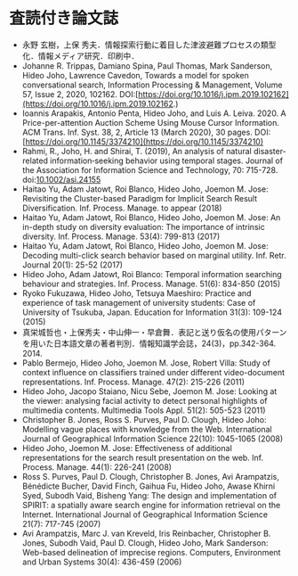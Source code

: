 # 査読付き論文誌

* 永野 玄樹，上保 秀夫．情報探索行動に着目した津波避難プロセスの類型化．情報メディア研究．印刷中．
* Johanne R. Trippas, Damiano Spina, Paul Thomas, Mark Sanderson, Hideo Joho, Lawrence Cavedon, Towards a model for spoken conversational search, Information Processing & Management, Volume 57, Issue 2, 2020, 102162. DOI:[https://doi.org/10.1016/j.ipm.2019.102162](https://doi.org/10.1016/j.ipm.2019.102162.)
* Ioannis Arapakis, Antonio Penta, Hideo Joho, and Luis A. Leiva. 2020. A Price-per-attention Auction Scheme Using Mouse Cursor Information. ACM Trans. Inf. Syst. 38, 2, Article 13 \(March 2020\), 30 pages. DOI:[https://doi.org/10.1145/3374210](https://doi.org/10.1145/3374210)
*  Rahmi, R., Joho, H. and Shirai, T. \(2019\), An analysis of natural disaster‐related information‐seeking behavior using temporal stages. Journal of the Association for Information Science and Technology, 70: 715-728. doi:[10.1002/asi.24155](https://doi.org/10.1002/asi.24155)
* Haitao Yu, Adam Jatowt, Roi Blanco, Hideo Joho, Joemon M. Jose: Revisiting the Cluster-based Paradigm for Implicit Search Result Diversification. Inf. Process. Manage. to appear \(2018\)
* Haitao Yu, Adam Jatowt, Roi Blanco, Hideo Joho, Joemon M. Jose: An in-depth study on diversity evaluation: The importance of intrinsic diversity. Inf. Process. Manage. 53\(4\): 799-813 \(2017\)
* Haitao Yu, Adam Jatowt, Roi Blanco, Hideo Joho, Joemon M. Jose: Decoding multi-click search behavior based on marginal utility. Inf. Retr. Journal 20\(1\): 25-52 \(2017\)
* Hideo Joho, Adam Jatowt, Roi Blanco: Temporal information searching behaviour and strategies. Inf. Process. Manage. 51\(6\): 834-850 \(2015\)
* Ryoko Fukuzawa, Hideo Joho, Tetsuya Maeshiro: Practice and experience of task management of university students: Case of University of Tsukuba, Japan. Education for Information 31\(3\): 109-124 \(2015\)
* 真栄城哲也・上保秀夫・中山伸一・早倉舞．表記と送り仮名の使用パターンを用いた日本語文章の著者判別．情報知識学会誌，24\(3\)，pp.342-364. 2014.
* Pablo Bermejo, Hideo Joho, Joemon M. Jose, Robert Villa: Study of context influence on classifiers trained under different video-document representations. Inf. Process. Manage. 47\(2\): 215-226 \(2011\)
* Hideo Joho, Jacopo Staiano, Nicu Sebe, Joemon M. Jose: Looking at the viewer: analysing facial activity to detect personal highlights of multimedia contents. Multimedia Tools Appl. 51\(2\): 505-523 \(2011\)
* Christopher B. Jones, Ross S. Purves, Paul D. Clough, Hideo Joho: Modelling vague places with knowledge from the Web. International Journal of Geographical Information Science 22\(10\): 1045-1065 \(2008\)
* Hideo Joho, Joemon M. Jose: Effectiveness of additional representations for the search result presentation on the web. Inf. Process. Manage. 44\(1\): 226-241 \(2008\)
* Ross S. Purves, Paul D. Clough, Christopher B. Jones, Avi Arampatzis, Bénédicte Bucher, David Finch, Gaihua Fu, Hideo Joho, Awase Khirni Syed, Subodh Vaid, Bisheng Yang: The design and implementation of SPIRIT: a spatially aware search engine for information retrieval on the Internet. International Journal of Geographical Information Science 21\(7\): 717-745 \(2007\)
* Avi Arampatzis, Marc J. van Kreveld, Iris Reinbacher, Christopher B. Jones, Subodh Vaid, Paul D. Clough, Hideo Joho, Mark Sanderson: Web-based delineation of imprecise regions. Computers, Environment and Urban Systems 30\(4\): 436-459 \(2006\)

